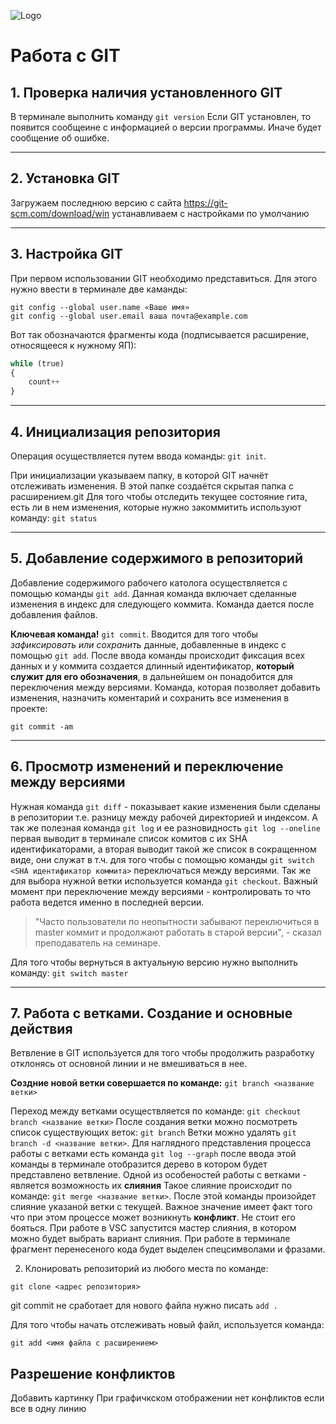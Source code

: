 ![Logo](alh1.png)
# Работа с GIT

## 1. Проверка наличия установленного GIT
В терминале выполнить команду `git version`
Если GIT установлен, то появится сообщеине с информацией о версии программы. Иначе будет сообщение об ошибке.

---

## 2. Установка GIT
Загружаем последнюю версию с сайта
https://git-scm.com/download/win
устанавливаем с наcтройками по умолчанию

---

## 3. Настройка GIT
При первом использовании GIT необходимо представиться. Для этого нужно ввести в терминале две каманды:
```
git config --global user.name «Ваше имя»
git config --global user.email ваша почта@example.com
```
Вот так обозначаются фрагменты кода (подписывается расширение, относящееся к нужному ЯП):

```py
while (true)
{
    count++
}
```
---

## 4. Инициализация репозитория
Операция осуществляется путем ввода команды: `git init`.

При инициализации указываем папку, в которой GIT начнёт отслеживать изменения. В этой папке создаётся скрытая папка с расширением.git
Для того чтобы отследить текущее состояние гита, есть ли в нем изменения, которые нужно закоммитить используют команду: `git status`

---

## 5. Добавление содержимого в репозиторий
Добавление содержимого рабочего католога осуществляется с помощью команды `git add`. Данная команда включает сделанные изменения в индекс для следующего коммита. Команда дается после добавления файлов.

**Ключевая команда!**
`git commit`. Вводится для того чтобы *зафиксировать или сохранить* данные, добавленные в индекс с помощью `git add`. После ввода команды происходит фиксация всех данных и у коммита создается длинный идентификатор, **который служит для его обозначения**, в дальнейшем он понадобится для переключения между версиями.
Команда, которая позволяет добавить изменения, назначить коментарий и сохранить все изменения в проекте:
```
git commit -am
```

---

## 6. Просмотр изменений и переключение между версиями

Нужная команда `git diff` - показывает какие изменения были сделаны в репозитории т.е. разницу между рабочей директорией и индексом.
А так же полезная команда `git log` и ее разновидность `git log --oneline` первая выводит в терминале список комитов с их SHA идентификаторами, а вторая выводит такой же список в сокращенном виде, они служат в т.ч. для того чтобы с помощью команды `git switch <SHA идентификатор коммита>` переключаться между версиями. Так же для выбора нужной ветки используется команда `git checkout`.
Важный момент при переключение между версиями - контролировать то что работа ведется именно в последней версии.
> "Часто пользователи по неопытности забывают переключиться в master коммит и продолжают работать в старой версии", - сказал преподаватель на семинаре.

Для того чтобы вернуться в актуальную версию нужно выполнить команду: `git switch master`

---

## 7. Работа с ветками. Создание и основные действия
Ветвление в GIT используется для того чтобы продолжить разработку отклонясь от основной линии и не вмешиваться в нее.

**Создние новой ветки совершается по команде:** `git branch <название ветки>`

Переход между ветками осуществляется по команде: `git checkout branch <название ветки>`
После создания ветки можно посмотреть список существующих веток: `git branch`
Ветки можно удалять `git branch -d <название ветки>`. Для наглядного представления процесса работы с ветками есть команда `git log --graph` после ввода этой команды в терминале отобразится дерево в котором будет представлено ветвление.
Одной из особеностей работы с ветками - является возможность их **слияния**
Такое слияние происходит по команде:
`git merge <название ветки>`. После этой команды произойдет слияние указаной ветки с текущей.
Важное значение имеет факт того что при этом процессе может возникнуть **конфликт**.
Не стоит его бояться. При работе в VSC запустится мастер слияния, в котором можно будет выбрать вариант слияния.
При работе в терминале фрагмент перенесеного кода будет выделен спецсимволами и фразами.

2. Клонировать репозиторий из любого места по команде:
```
git clone <адрес репозитория>
```

git commit не сработает для нового файла
нужно писать `add .`

 Для того чтобы начать отслеживать новый файл, используется команда:
 ```
 git add <имя файла с расширением>
 ```

## Разрешение конфликтов

Добавить картинку
При графичкском отображении нет конфликтов если все в одну линию